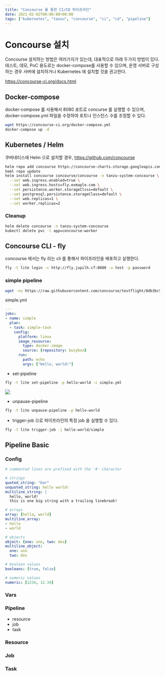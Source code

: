 ```yaml
---
title: "Concourse 를 통한 CI/CD 파이프라인"
date: 2021-02-02T00:00:00+00:00
tags: ["kubernetes", "tanzu", "concourse", "ci", "cd", "pipeline"]
---
```


# Concourse 설치
Concourse 설치하는 방법은 여러가지가 있는데, 대표적으로 아래 두가지 방법이 있다. 테스트, 데모, PoC 용도로는 docker-compose를 사용할 수 있으며, 운영 서버로 구성하는 경우 서버에 설치하거나 Kubernetes 에 설치할 것을 권고한다.

https://concourse-ci.org/docs.html

## Docker-compose
docker-compose 를 사용해서 8080 포트로 concurse 를 실행할 수 있으며, docker-compose.yml 파일을 수정하여 포트나 인스턴스 수를 조정할 수 있다. 
```bash
wget https://concourse-ci.org/docker-compose.yml
docker-compose up -d
```
## Kubernetes / Helm
쿠버네티스에 Helm 으로 설치할 경우, https://github.com/concourse

```bash
helm repo add concourse https://concourse-charts.storage.googleapis.com/
heml repo update
helm install concourse concourse/concourse -n tanzu-system-concourse \
  --set web.ingress.enabled=true \
  --set web.ingress.hosts=fly.exmaple.com \
  --set persistence.worker.storageClsss=default \
  --set postgresql.persistence.storageClass=default \
  --set web.replicas=1 \
  --set worker.replicas=2
```

### Cleanup
```bash
helm delete concourse -n tanzu-system-concourse
kubectl delete pvc -l app=concourse-worker
```

## Concourse CLI - fly
concourse 에서는 fly 라는 cli 를 통해서 파이프라인을 배포하고 실행한다.

```bash
fly -t lite login -c http://fly.jupilh.cf:8080 -u test -p password
```

### simple pipeline
```bash
wget -nv https://raw.githubusercontent.com/concourse/testflight/8db3bc5680073ec4eb3e36c8a2318297829b9ce0/pipelines/fixtures/simple.yml
```

simple.yml
```yaml
---
jobs:
- name: simple
  plan:
  - task: simple-task
    config:
      platform: linux
      image_resource:
        type: docker-image
        source: {repository: busybox}
      run:
        path: echo
        args: ["Hello, world!"]
```

- set-pipeline
```bash
fly -t lite set-pipeline -p hello-world -c simple.yml
```
![](/img/concourse/concourse-simple-pipeline.png)

- unpause-pipeline
```bash
fly -t lite unpause-pipeline -p hello-world
```

- trigger-job 으로 파이프라인의 특정 job 을 실행할 수 있다.
```bash
fly -t lite trigger-job -j hello-world/simple
```

## Pipeline Basic

### Config
```yaml
# commented lines are prefixed with the '#' character

# strings
quoted_string: "bar"
unquoted_string: hello world!
multiline_string: |
  hello, world!
  this is one big string with a trailing linebreak!

# arrays
array: [hello, world]
multiline_array:
- hello
- world

# objects
object: {one: uno, two: dos}
multiline_object:
  one: uno
  two: dos

# boolean values
booleans: [true, false]

# numeric values
numeric: [1234, 12.34]
```

### Vars


### Pipeline
- resource
- job
- task

### Resource

### Job

### Task

## 